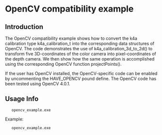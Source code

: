 # OpenCV compatibility example

## Introduction

The OpenCV compatibility example shows how to convert the k4a calibration type k4a_calibration_t into the corresponding data 
structures of OpenCV. The code demonstrates the use of k4a_calibration_3d_to_2d() to transform five 3D-coordinates of the color 
camera into pixel-coordinates of the depth camera. We then show how the same operation is accomplished using the corresponding 
OpenCV function projectPoints().

If the user has OpenCV installed, the OpenCV-specific code can be enabled by uncommenting the HAVE_OPENCV pound define. The 
OpenCV code has been tested using OpenCV 4.0.1.

## Usage Info

       opencv_example.exe

Example:

       opencv_example.exe
